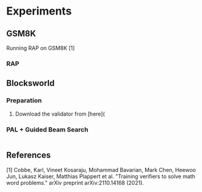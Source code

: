 # Experiments
## GSM8K
Running RAP on GSM8K [1]
### RAP

## Blocksworld
### Preparation
1. Download the validator from [here](

### PAL + Guided Beam Search
```bash
```

## References
[1] Cobbe, Karl, Vineet Kosaraju, Mohammad Bavarian, Mark Chen, Heewoo Jun, Lukasz Kaiser, Matthias Plappert et al. "Training verifiers to solve math word problems." arXiv preprint arXiv:2110.14168 (2021).